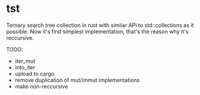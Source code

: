 # tst
Ternary search tree collection in rust with similar API to std::collections as it possible.
Now it's first simplest implementation, that's the reason why it's reccursive.

TODO:
- iter_mut
- into_iter
- upload to cargo
- remove duplication of mut/immut implementations
- make non-reccursive
